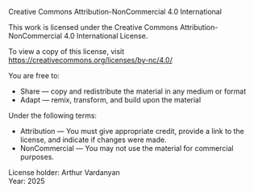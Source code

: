 Creative Commons Attribution-NonCommercial 4.0 International

This work is licensed under the Creative Commons Attribution-NonCommercial 4.0 International License.

To view a copy of this license, visit https://creativecommons.org/licenses/by-nc/4.0/

You are free to:
- Share — copy and redistribute the material in any medium or format
- Adapt — remix, transform, and build upon the material

Under the following terms:
- Attribution — You must give appropriate credit, provide a link to the license, and indicate if changes were made.
- NonCommercial — You may not use the material for commercial purposes.

License holder: Arthur Vardanyan  
Year: 2025
